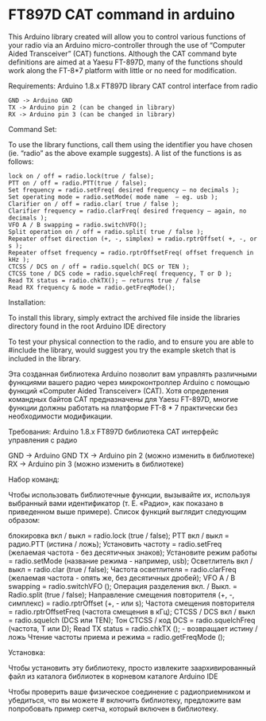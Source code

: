 # FT897D CAT command in arduino
This Arduino library created will allow you to control various functions of your radio via an Arduino micro-controller through the use of “Computer Aided Transceiver” (CAT) functions. Although the CAT command byte definitions are aimed at a Yaesu FT-897D, many of the functions should work along the FT-8*7 platform with little or no need for modification.

Requirements:
Arduino 1.8.x
FT897D library
CAT control interface from radio

    GND -> Arduino GND
    TX -> Arduino pin 2 (can be changed in library)
    RX -> Arduino pin 3 (can be changed in library)

Command Set:

To use the library functions, call them using the identifier you have chosen (ie. “radio” as the above example suggests). A list of the functions is as follows:

    lock on / off = radio.lock(true / false);
    PTT on / off = radio.PTT(true / false);
    Set frequency = radio.setFreq( desired frequency – no decimals );
    Set operating mode = radio.setMode( mode name  – eg. usb );
    Clarifier on / off = radio.clar( true / false );
    Clarifier frequency = radio.clarFreq( desired frequency – again, no decimals );
    VFO A / B swapping = radio.switchVFO();
    Split operation on / off = radio.split( true / false );
    Repeater offset direction (+, -, simplex) = radio.rptrOffset( +, -, or s );
    Repeater offset frequency = radio.rptrOffsetFreq( offset frequench in kHz );
    CTCSS / DCS on / off = radio.squelch( DCS or TEN );
    CTCSS tone / DCS code = radio.squelchFreq( frequency, T or D );
    Read TX status = radio.chkTX(); – returns true / false
    Read RX frequency & mode = radio.getFreqMode();

Installation:

To install this library, simply extract the archived file inside the libraries directory 
found in the root Arduino IDE directory 

To test your physical connection to the radio, and to ensure you are able to #include the library,
would suggest you try the example sketch that is included in the library. 

Эта созданная библиотека Arduino позволит вам управлять различными функциями вашего радио через микроконтроллер Arduino с помощью функций «Computer Aided Transceiver» (CAT). Хотя определения командных байтов CAT предназначены для Yaesu FT-897D, многие функции должны работать на платформе FT-8 * 7 практически без необходимости модификации.

Требования: Arduino 1.8.x FT897D библиотека CAT интерфейс управления с радио

GND -> Arduino GND
TX -> Arduino pin 2 (можно изменить в библиотеке)
RX -> Arduino pin 3 (можно изменить в библиотеке)

Набор команд:

Чтобы использовать библиотечные функции, вызывайте их, используя выбранный вами идентификатор (т. Е. «Радио», как показано в приведенном выше примере). Список функций выглядит следующим образом:

блокировка вкл / выкл = radio.lock (true / false);
PTT вкл / выкл = радио.PTT (истина / ложь);
Установить частоту = radio.setFreq (желаемая частота - без десятичных знаков);
Установите режим работы = radio.setMode (название режима - например, usb);
Осветлитель вкл / выкл = radio.clar (true / false);
Частота осветлителя = radio.clarFreq (желаемая частота - опять же, без десятичных дробей);
VFO A / B swapping = radio.switchVFO ();
Операция разделения вкл. / Выкл. = Radio.split (true / false);
Направление смещения повторителя (+, -, симплекс) = radio.rptrOffset (+, - или s);
Частота смещения повторителя = radio.rptrOffsetFreq (частота смещения в кГц);
CTCSS / DCS вкл / выкл = radio.squelch (DCS или TEN);
Тон CTCSS / код DCS = radio.squelchFreq (частота, T или D);
Read TX status = radio.chkTX (); - возвращает истину / ложь
Чтение частоты приема и режима = radio.getFreqMode ();

Установка:

Чтобы установить эту библиотеку, просто извлеките заархивированный файл из каталога библиотек в корневом каталоге Arduino IDE

Чтобы проверить ваше физическое соединение с радиоприемником и убедиться, что вы можете # включить библиотеку, предложите вам попробовать пример скетча, который включен в библиотеку.
